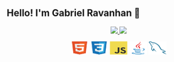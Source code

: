 ## Hello! I'm Gabriel Ravanhan &#129304;

<p align="center">
  <a href="https://github.com/gabrielravanhan">
    <img height="160em" src="https://github-readme-stats.vercel.app/api?username=gabrielravanhan&show_icons=true&theme=react&bg_color=0D1117&count_private=true&env=PAT_1">
    <img height="160em" src="https://github-readme-stats.vercel.app/api/top-langs/?username=gabrielravanhan&layout=compact&langs_count=7&theme=react&bg_color=0D1117&env=PAT_1">
    
  </a>
</p>
<p style="display: inline_block" align="center">
  <img alt="HTML5" align="center" height="30" width="40" src="https://raw.githubusercontent.com/devicons/devicon/master/icons/html5/html5-original.svg">  
  <img alt="CSS3" align="center" height="30" width="40" src="https://raw.githubusercontent.com/devicons/devicon/master/icons/css3/css3-original.svg">  
  <img alt="JS" align="center" height="30" width="40" src="https://raw.githubusercontent.com/devicons/devicon/master/icons/javascript/javascript-original.svg">  
  <img alt="Java" align="center" height="30" width="40" src="https://raw.githubusercontent.com/devicons/devicon/master/icons/java/java-original.svg">  
  <img alt="MySQL" align="center" height="30" width="40" src="https://raw.githubusercontent.com/devicons/devicon/master/icons/mysql/mysql-original.svg">
</p>
